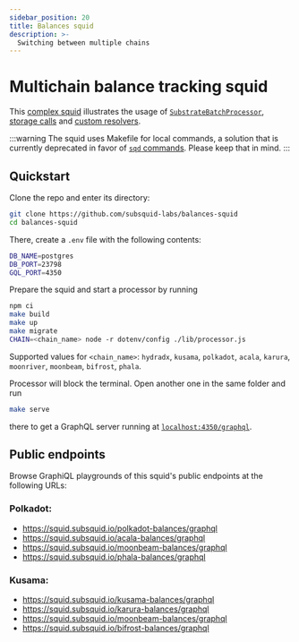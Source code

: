```yaml
---
sidebar_position: 20
title: Balances squid
description: >-
  Switching between multiple chains
---
```


# Multichain balance tracking squid

This [complex squid](https://github.com/subsquid-labs/balances-squid) illustrates the usage of [`SubstrateBatchProcessor`](/arrowsquid-docs-v0/substrate-indexing), [storage calls](/arrowsquid-docs-v0/substrate-indexing/storage-state-calls) and [custom resolvers](/arrowsquid-docs-v0/graphql-api/custom-resolvers). 

:::warning
The squid uses Makefile for local commands, a solution that is currently deprecated in favor of [`sqd` commands](/arrowsquid-docs-v0/squid-cli). Please keep that in mind.
:::

## Quickstart

Clone the repo and enter its directory:
```bash
git clone https://github.com/subsquid-labs/balances-squid
cd balances-squid
```
There, create a `.env` file with the following contents:
```bash
DB_NAME=postgres
DB_PORT=23798
GQL_PORT=4350
```
Prepare the squid and start a processor by running

```bash
npm ci
make build
make up
make migrate
CHAIN=<chain_name> node -r dotenv/config ./lib/processor.js
```
Supported values for `<chain_name>`: `hydradx`, `kusama`, `polkadot`, `acala`, `karura`, `moonriver`, `moonbeam`, `bifrost`, `phala`.

Processor will block the terminal. Open another one in the same folder and run
```bash
make serve
```
there to get a GraphQL server running at [`localhost:4350/graphql`](http://localhost:4350/graphql).

## Public endpoints

Browse GraphiQL playgrounds of this squid's public endpoints at the following URLs:

### Polkadot:
* https://squid.subsquid.io/polkadot-balances/graphql
* https://squid.subsquid.io/acala-balances/graphql
* https://squid.subsquid.io/moonbeam-balances/graphql
* https://squid.subsquid.io/phala-balances/graphql

### Kusama:
* https://squid.subsquid.io/kusama-balances/graphql
* https://squid.subsquid.io/karura-balances/graphql
* https://squid.subsquid.io/moonbeam-balances/graphql
* https://squid.subsquid.io/bifrost-balances/graphql
